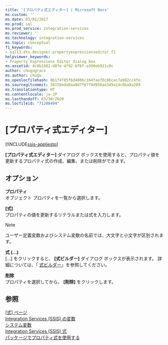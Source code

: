 ```yaml
---
title: '[プロパティ式エディター] | Microsoft Docs'
ms.custom: ''
ms.date: 03/01/2017
ms.prod: sql
ms.prod_service: integration-services
ms.reviewer: ''
ms.technology: integration-services
ms.topic: conceptual
f1_keywords:
- sql13.dts.designer.propertyexpressionseditor.f1
helpviewer_keywords:
- Property Expressions Editor dialog box
ms.assetid: 4c8b1681-d8fe-4f92-b76f-a396eb921c0c
author: chugugrace
ms.author: chugu
ms.openlocfilehash: 8b1f4f85fbd4806c164faef0c8bcac7a982cc4fe
ms.sourcegitcommit: 58158eda0aa0d7f87f9d958ae349a14c0ba8a209
ms.translationtype: HT
ms.contentlocale: ja-JP
ms.lasthandoff: 03/30/2020
ms.locfileid: "71288494"
---
```

# <a name="property-expressions-editor"></a>[プロパティ式エディター]

[!INCLUDE[ssis-appliesto](../../includes/ssis-appliesto-ssvrpluslinux-asdb-asdw-xxx.md)]


  **[プロパティ式エディター]** ダイアログ ボックスを使用すると、プロパティ値を更新するプロパティ式の作成、編集、または削除ができます。  
  
## <a name="options"></a>オプション  
 **プロパティ**  
 オブジェクト プロパティを一覧から選択します。  
  
 **[式]**  
 プロパティの値を更新するリテラルまたは式を入力します。  
  
> [!NOTE]  
>  ユーザー定義変数およびシステム変数の名前では、大文字と小文字が区別されます。  
  
 **式 (...)**  
 [...] をクリックすると、 **[式ビルダー]** ダイアログ ボックスが表示されます。 詳細については、「 [式ビルダー](../../integration-services/expressions/expression-builder.md)」を参照してください。  
  
 **削除**  
 プロパティを選択してから、 **[削除]** をクリックします。  
  
## <a name="see-also"></a>参照  
 [[式] ページ](../../integration-services/expressions/expressions-page.md)   
 [Integration Services &#40;SSIS&#41; の変数](../../integration-services/integration-services-ssis-variables.md)   
 [システム変数](../../integration-services/system-variables.md)   
 [Integration Services &#40;SSIS&#41; 式](../../integration-services/expressions/integration-services-ssis-expressions.md)   
 [パッケージでプロパティ式を使用する](../../integration-services/expressions/use-property-expressions-in-packages.md)  
  
  
